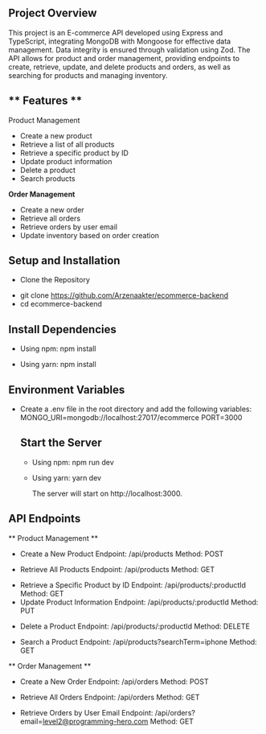 ## Project Overview

This project is an E-commerce API developed using Express and TypeScript, integrating MongoDB with Mongoose for effective data management. Data integrity is ensured through validation using Zod. The API allows for product and order management, providing endpoints to create, retrieve, update, and delete products and orders, as well as searching for products and managing inventory.

## ** Features **

Product Management

- Create a new product
- Retrieve a list of all products
- Retrieve a specific product by ID
- Update product information
- Delete a product
- Search products

**Order Management**

- Create a new order
- Retrieve all orders
- Retrieve orders by user email
- Update inventory based on order creation

## Setup and Installation

- Clone the Repository

* git clone https://github.com/Arzenaakter/ecommerce-backend
* cd ecommerce-backend

## Install Dependencies

- Using npm:
  npm install

* Using yarn:
  npm install

## Environment Variables

- Create a .env file in the root directory and add the following variables:
  MONGO_URI=mongodb://localhost:27017/ecommerce
  PORT=3000

  ## Start the Server

  - Using npm:
    npm run dev

  * Using yarn:
    yarn dev

    The server will start on http://localhost:3000.

## API Endpoints

** Product Management **

- Create a New Product
  Endpoint: /api/products
  Method: POST

* Retrieve All Products
  Endpoint: /api/products
  Method: GET

- Retrieve a Specific Product by ID
  Endpoint: /api/products/:productId
  Method: GET
- Update Product Information
  Endpoint: /api/products/:productId
  Method: PUT

* Delete a Product
  Endpoint: /api/products/:productId
  Method: DELETE

* Search a Product
  Endpoint: /api/products?searchTerm=iphone
  Method: GET

** Order Management **

- Create a New Order
  Endpoint: /api/orders
  Method: POST

- Retrieve All Orders
  Endpoint: /api/orders
  Method: GET

* Retrieve Orders by User Email
  Endpoint: /api/orders?email=level2@programming-hero.com
  Method: GET
